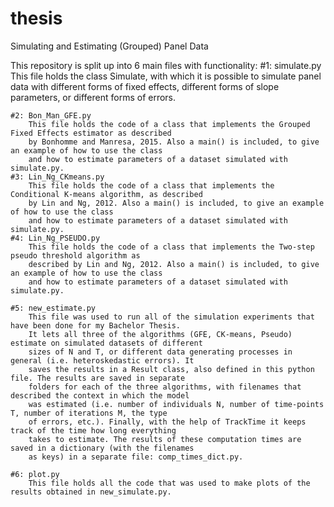 # thesis
Simulating and Estimating (Grouped) Panel Data

This repository is split up into 6 main files with functionality:
    #1: simulate.py
        This file holds the class Simulate, with which it is possible to simulate panel data with
        different forms of fixed effects, different forms of slope parameters, or different forms
        of errors.

    #2: Bon_Man_GFE.py
        This file holds the code of a class that implements the Grouped Fixed Effects estimator as described
        by Bonhomme and Manresa, 2015. Also a main() is included, to give an example of how to use the class
        and how to estimate parameters of a dataset simulated with simulate.py.
    #3: Lin_Ng_CKmeans.py
        This file holds the code of a class that implements the Conditional K-means algorithm, as described
        by Lin and Ng, 2012. Also a main() is included, to give an example of how to use the class
        and how to estimate parameters of a dataset simulated with simulate.py.
    #4: Lin_Ng_PSEUDO.py
        This file holds the code of a class that implements the Two-step pseudo threshold algorithm as
        described by Lin and Ng, 2012. Also a main() is included, to give an example of how to use the class
        and how to estimate parameters of a dataset simulated with simulate.py.

    #5: new_estimate.py
        This file was used to run all of the simulation experiments that have been done for my Bachelor Thesis.
        It lets all three of the algorithms (GFE, CK-means, Pseudo) estimate on simulated datasets of different
        sizes of N and T, or different data generating processes in general (i.e. heteroskedastic errors). It
        saves the results in a Result class, also defined in this python file. The results are saved in separate
        folders for each of the three algorithms, with filenames that described the context in which the model
        was estimated (i.e. number of individuals N, number of time-points T, number of iterations M, the type
        of errors, etc.). Finally, with the help of TrackTime it keeps track of the time how long everything
        takes to estimate. The results of these computation times are saved in a dictionary (with the filenames
        as keys) in a separate file: comp_times_dict.py.

    #6: plot.py
        This file holds all the code that was used to make plots of the results obtained in new_simulate.py.

